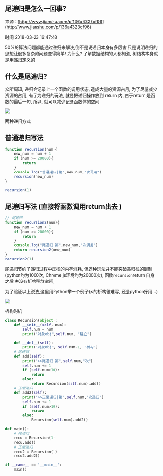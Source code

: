 ## 尾递归是怎么一回事?

来源：[http://www.jianshu.com/p/136a4323cf96](http://www.jianshu.com/p/136a4323cf96)

时间 2018-03-23 16:47:48

50%的算法问题都能通过递归来解决,倒不是说递归本身有多厉害,只是说明递归的思想让很多复杂的问题变得简单! 为什么? 了解数据结构的人都知道, 树结构本身就是用递归定义的
 
## 什么是尾递归?
 

众所周知, 递归会记录上一个函数的调用状态, 造成大量的资源占用, 为了尽量减少资源的占用, 有了为递归的玩法, 就是把递归操作放到 return 内, 由于return 是函数的最后一句, 所以, 就可以减少记录函数体的空间

![][0]

两种递归方式
 
## 普通递归写法
 
```js
function recursion(num){
    new_num = num + 1
    if (num >= 20000){
        return
    }
    console.log("普通递归|第",new_num,"次调用")
    recursion(new_num)
}

recursion(1)
```
 
## 尾递归写法 (直接将函数调用return出去 )
 
```js
// 尾递归
function recursion2(num){
    new_num = num + 1
    if (num >= 20000){
        return
    }
    console.log("尾递归|第",new_num,"次调用")
    return recursion2(new_num)
}
recursion2(1)
```
 
  

尾递归节约了递归过程中压栈的内存消耗, 但这种玩法并不能突破递归栈的限制(python约为1000次, Chrome js环境约为20000次), 函数`recursion`return 自身之后 并没有析构释放空间,
 

为了验证以上说法,这里用Python举一个例子(js的析构很难写, 还是python好用...)

![][1]

析构时机
 
 
```python
class Recursion(object):
    def __init__(self, num):
        self.num = num
        print("对象obj",self.num, "建立")

    def __del__(self):
        print("对象obj", self.num-1, "析构")
    # 尾递归
    def add(self):
        print(">>尾递归|第",self.num,"次")
        self.num += 1
        if (self.num>10):
            return
        else:
            return Recursion(self.num).add()
    # 正常递归
    def add2(self):
        print(">>正常递归|第",self.num,"次递归")
        self.num += 1
        if (self.num>10):
            return
        else:
            Recursion(self.num).add2()  

def main():
    # 尾递归
    recu = Recursion(1)
    recu.add()
    # 正常递归
    recu2 = Recursion(1)
    recu2.add2()

if __name__ == '__main__':
    main()
```
 


[0]: https://img0.tuicool.com/Mr2mEnZ.png 
[1]: https://img1.tuicool.com/numq2uf.png 